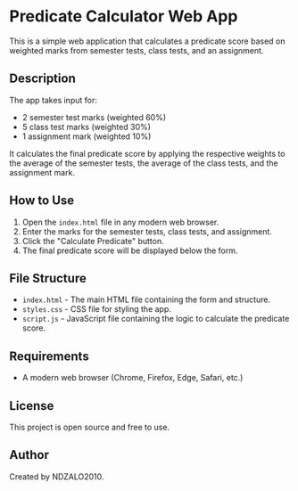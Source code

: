 # Predicate Calculator Web App

This is a simple web application that calculates a predicate score based on weighted marks from semester tests, class tests, and an assignment.

## Description

The app takes input for:
- 2 semester test marks (weighted 60%)
- 5 class test marks (weighted 30%)
- 1 assignment mark (weighted 10%)

It calculates the final predicate score by applying the respective weights to the average of the semester tests, the average of the class tests, and the assignment mark.

## How to Use

1. Open the `index.html` file in any modern web browser.
2. Enter the marks for the semester tests, class tests, and assignment.
3. Click the "Calculate Predicate" button.
4. The final predicate score will be displayed below the form.

## File Structure

- `index.html` - The main HTML file containing the form and structure.
- `styles.css` - CSS file for styling the app.
- `script.js` - JavaScript file containing the logic to calculate the predicate score.

## Requirements

- A modern web browser (Chrome, Firefox, Edge, Safari, etc.)

## License

This project is open source and free to use.

## Author

Created by NDZALO2010.
